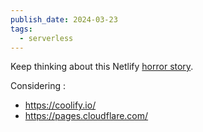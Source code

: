 ```yaml
---
publish_date: 2024-03-23
tags:
  - serverless
---
```


Keep thinking about this Netlify [horror story](https://old.reddit.com/r/webdev/comments/1b14bty/netlify_just_sent_me_a_104k_bill_for_a_simple/). 

Considering :
- https://coolify.io/
- https://pages.cloudflare.com/
